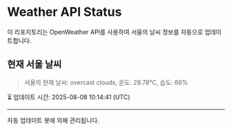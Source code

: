 
# Weather API Status

이 리포지토리는 OpenWeather API를 사용하여 서울의 날씨 정보를 자동으로 업데이트합니다.

## 현재 서울 날씨
> 서울의 현재 날씨: overcast clouds, 온도: 28.78°C, 습도: 66%

⏳ 업데이트 시간: 2025-08-08 10:14:41 (UTC)

---
자동 업데이트 봇에 의해 관리됩니다.
